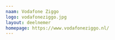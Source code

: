 ```yaml
---
naam: Vodafone Ziggo
logo: vodafoneziggo.jpg
layout: deelnemer
homepage: https://www.vodafoneziggo.nl/
---
```

